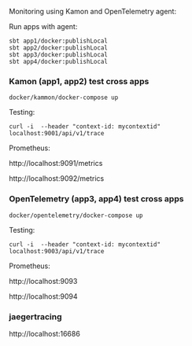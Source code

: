 Monitoring using Kamon and OpenTelemetry agent:

Run apps with agent:
```
sbt app1/docker:publishLocal
sbt app2/docker:publishLocal
sbt app3/docker:publishLocal
sbt app4/docker:publishLocal
```

### Kamon (app1, app2) test cross apps
```
docker/kammon/docker-compose up
```
Testing:
```
curl -i  --header "context-id: mycontextid" localhost:9001/api/v1/trace
```
Prometheus:

http://localhost:9091/metrics

http://localhost:9092/metrics

### OpenTelemetry (app3, app4) test cross apps
```
docker/opentelemetry/docker-compose up
```
Testing:
```
curl -i  --header "context-id: mycontextid" localhost:9003/api/v1/trace
```

Prometheus:

http://localhost:9093

http://localhost:9094

### jaegertracing
http://localhost:16686
